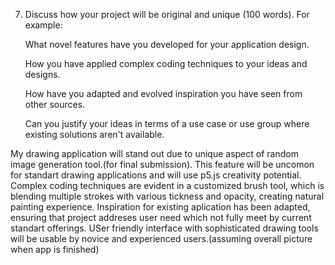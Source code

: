 7. Discuss how your project will be original and unique (100 words). For example:

    What novel features have you developed for your application design.

    How you have applied complex coding techniques to your ideas and designs.

    How have you adapted and evolved inspiration you have seen from other sources.

    Can you justify your ideas in terms of a use case or use group where existing solutions aren't available.


My drawing application will stand out due to unique aspect of random image generation tool.(for final submission).
This feature will be uncomon for standart drawing applications and will use p5.js creativity potential.
Complex coding techniques are evident in a customized brush tool, which is blending multiple strokes with various
tickness and opacity, creating natural painting experience.
Inspiration for existing aplication has been adapted, ensuring that project addreses user need which not fully meet by current standart offerings.
USer friendly interface with sophisticated drawing tools will be usable by novice and experienced users.(assuming overall picture when app is finished)
